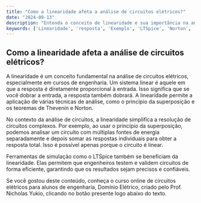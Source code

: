 ```yaml
---
title: "Como a linearidade afeta a análise de circuitos elétricos?"
date: "2024-09-13"
description: "Entenda o conceito de linearidade e sua importância na análise de circuitos elétricos."
keywords: ['Linearidade', 'resposta', 'Exemplo', 'LTSpice', 'Norton', 'Análise', 'Superposição']
---
```


## Como a linearidade afeta a análise de circuitos elétricos?

A linearidade é um conceito fundamental na análise de circuitos elétricos, especialmente em cursos de engenharia. Um sistema linear é aquele em que a resposta é diretamente proporcional à entrada. Isso significa que se você dobrar a entrada, a resposta também dobrará. A linearidade permite a aplicação de várias técnicas de análise, como o princípio da superposição e os teoremas de Thevenin e Norton.

No contexto da análise de circuitos, a linearidade simplifica a resolução de circuitos complexos. Por exemplo, ao usar o princípio da superposição, podemos analisar um circuito com múltiplas fontes de energia separadamente e depois somar as respostas individuais para obter a resposta total. Isso é possível apenas porque o circuito é linear.

Ferramentas de simulação como o LTSpice também se beneficiam da linearidade. Elas permitem que engenheiros testem e validem circuitos de forma eficiente, garantindo que os resultados sejam precisos e confiáveis.

Se você gostou deste conteúdo, conheça o curso online de circuitos elétricos para alunos de engenharia, Domínio Elétrico, criado pelo Prof. Nicholas Yukio, clicando no botão presente logo abaixo do texto.